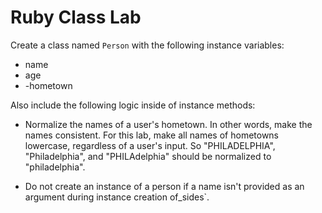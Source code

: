 # Ruby Class Lab

Create a class named `Person` with the following instance variables: 
- name
- age
- -hometown

Also include the following logic inside of instance methods: 

- Normalize the names of a user's hometown. In other words, make the names consistent. For this lab, make all names of hometowns lowercase, regardless of a user's input. So "PHILADELPHIA", "Philadelphia", and "PHILAdelphia" should be normalized to "philadelphia". 

- Do not create an instance of a person if a name isn't provided as an argument during instance creation of_sides`.
